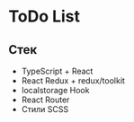 # ToDo List

## Стек

- TypeScript + React
- React Redux + redux/toolkit
- localstorage Hook
- React Router
- Стили SCSS
